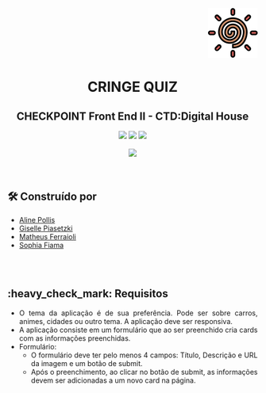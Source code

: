 <div align="right"> <img src="https://github.com/lipollis/Imagens-Git/blob/main/sun.png"/> </div>

<h1 align="center"> CRINGE QUIZ </h1>
<h2 align="center"> CHECKPOINT Front End II - CTD:Digital House </h2>

<div align="center">
  <img src="https://cdn.jsdelivr.net/gh/devicons/devicon/icons/html5/html5-original-wordmark.svg" width="50px"/>
  <img src="https://cdn.jsdelivr.net/gh/devicons/devicon/icons/css3/css3-original-wordmark.svg" width="50px"/>
  <img src="https://cdn.jsdelivr.net/gh/devicons/devicon/icons/javascript/javascript-original.svg" width="50px"/>
  <br>
  <br>
  <a href="https://lipollis.github.io/DH-FrontEndII-Checkpoint_1/"><img src="https://img.shields.io/badge/website-000000?style=for-the-badge&logo=About.me&logoColor=white" /></a>
</div>
<br>
<br>
<h2>🛠️ Construído por</h2>
<ul>
  <li><a href="https://github.com/lipollis"> Aline Pollis </a></li>
  <li><a href="https://github.com/GisellePiasetzki"> Giselle Piasetzki </a></li>
  <li><a href="https://github.com/ferraioli"> Matheus Ferraioli </a></li>
  <li><a href="https://github.com/sophiafiama"> Sophia Fiama </a></li>
</ul>

<br>
<br>
<h2>:heavy_check_mark: Requisitos </h2>
<div align="justify">
  <ul>
    <li> O tema da aplicação é de sua preferência. Pode ser sobre carros, animes, cidades ou outro tema. A aplicação deve ser responsiva. </li>
    <li>  A aplicação consiste em um formulário que ao ser preenchido cria cards com as informações preenchidas.</li>
    <li> Formulário:
      <ul>
        <li> O formulário deve ter pelo menos 4 campos: Título, Descrição e URL da imagem e um botão de submit.</li>
        <li>  Após o preenchimento, ao clicar no botão de submit, as informações devem ser adicionadas a um novo card na página.</li>
      </ul>
    </li>
  </ul>
</div>

